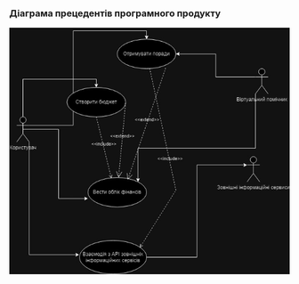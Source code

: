 ### Діаграма прецедентів програмного продукту
![Use Case](1.3-SoftwareUserRequirements/1.3.3-UseCaseDiagram/use_case.jpg)
